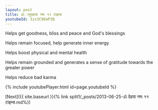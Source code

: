 ```yaml
---
layout: post
title: ॐ ामुख्यया नमः ११ टाइम्स
youtubeId: 3ix3C90aP3Q
---
```

 
 
Helps get goodness, bliss and peace and God's blessings
 
Helps remain focused, help generate inner energy 
 
Helps boost physical and mental health 
 
Helps remain grounded and generates a sense of gratitude towards the greater power 
 
Helps reduce bad karma
 
 
 
 


{% include youtubePlayer.html id=page.youtubeId %}
 
[Next]({{ site.baseurl }}{% link  split1/_posts/2013-06-25-ॐ देहया नमः ११ टाइम्स.md%})
 
